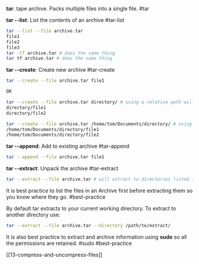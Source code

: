 **tar**: tape archive. Packs multiple files into a single file. #tar

**tar --list**: List the contents of an archive #tar-list
``` sh
tar --list --file archive.tar
file1
file2
file3
tar -tf archive.tar # does the same thing
tar tf archive.tar # does the same thing
```

**tar --create**: Create new archive #tar-create
``` sh
tar --create --file archive.tar file1

OR

tar --create --file archive.tar directory/ # using a relative path will store as so
directory/file1
directory/file2

tar --create --file archive.tar /home/tom/Documents/directory/ # using absolute
/home/tom/Documents/directory/file1
/home/tom/Documents/directory/file2
```

**tar --append**: Add to existing archive #tar-append
``` sh
tar --append --file archive.tar file1
```

**tar --extract**: Unpack the archive #tar-extract
``` sh
tar --extract --file archive.tar # will extract to directories listed in archive
```

It is best practice to list the files in an Archive first before extracting them so you know where they go. #best-practice

By default tar extracts to your current working directory. To extract to another directory use: 
``` sh
tar --extract --file archive.tar --directory /path/to/extract/
```

It is also best practice to extract and archive information using **sudo** so all the permissions are retained. #sudo #best-practice 

[[13-compress-and-uncompress-files]]
